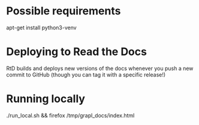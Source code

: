 # Possible requirements
apt-get install python3-venv

# Deploying to Read the Docs
RtD builds and deploys new versions of the docs whenever you push a new commit to GitHub (though you can tag it with a specific release!)

# Running locally
./run_local.sh && firefox /tmp/grapl_docs/index.html

